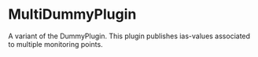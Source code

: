 # MultiDummyPlugin

A variant of the DummyPlugin. This plugin publishes ias-values associated to multiple monitoring points.
 
